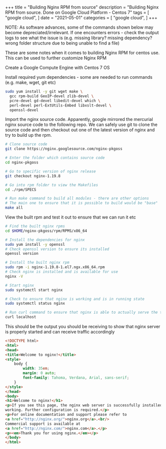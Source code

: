 +++
title = "Building Nginx RPM from source"
description = "Building Nginx RPM from source. Done on Google Cloud Platform - Centos 7"
tags = [
    "google cloud",
]
date = "2021-05-01"
categories = [
    "google cloud",
]
+++

NOTE: As software advances, some of the commands shown below may become depreciated/irrelevant. If one encounters errors - check the output logs to see what the issue is (e.g. missing library? missing dependency? wrong folder structure due to being unable to find a file)

These are some notes when it comes to building Nginx RPM for centos use. This can be used to further customize Nginx RPM

Create a Google Compute Engine with Centos 7 OS

Install required yum dependencies - some are needed to run commands (e.g. make, wget, git etc)

```bash
sudo yum install -y git wget make \
  gcc rpm-build GeoIP-devel zlib-devel \
  pcre-devel gd-devel libedit-devel which \
  perl-devel perl-ExtUtils-Embed libxslt-devel \
  openssl-devel
```

Import the nginx source code. Apparently, google mirrored the mercurial nginx source code to the following repo. We can safely use git to clone the source code and then checkout out one of the latest version of nginx and try to build up the rpm.

```bash
# Clone source code
git clone https://nginx.googlesource.com/nginx-pkgoss

# Enter the folder which contains source code
cd nginx-pkgoss

# Go to specific version of nginx release
git checkout nginx-1.19.8

# Go into rpm folder to view the Makefiles
cd ./rpm/SPECS

# Run make command to build all modules - there are other options
# The main one to ensure that it is possible to build would be "base"
make all
```

View the built rpm and test it out to ensure that we can run it etc

```bash
# Find the built nginx rpms
cd $HOME/nginx-pkgoss/rpm/RPMS/x86_64

# Install the dependencies for nginx
sudo yum install -y openssl
# Check openssl version to ensure its installed
openssl version

# Install the built nginx rpm
sudo rpm -i nginx-1.19.8-1.el7.ngx.x86_64.rpm 
# Check nginx is installed and is available for use
nginx -V

# Start nginx
sudo systemctl start nginx

# Check to ensure that nginx is working and is in running state
sudo systemctl status nginx

# Run curl command to ensure that nginx is able to actually serve the traffic
curl localhost
```

This should be the output you should be receiving to show that nginx server is properly started and can receive traffic accordingly

```html
<!DOCTYPE html>
<html>
<head>
<title>Welcome to nginx!</title>
<style>
    body {
        width: 35em;
        margin: 0 auto;
        font-family: Tahoma, Verdana, Arial, sans-serif;
    }
</style>
</head>
<body>
<h1>Welcome to nginx!</h1>
<p>If you see this page, the nginx web server is successfully installed and
working. Further configuration is required.</p>
<p>For online documentation and support please refer to
<a href="http://nginx.org/">nginx.org</a>.<br/>
Commercial support is available at
<a href="http://nginx.com/">nginx.com</a>.</p>
<p><em>Thank you for using nginx.</em></p>
</body>
</html>
```